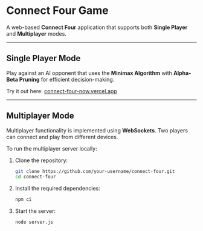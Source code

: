 # Connect Four Game

A web-based **Connect Four** application that supports both **Single Player** and **Multiplayer** modes.

---

## Single Player Mode

Play against an AI opponent that uses the **Minimax Algorithm** with **Alpha-Beta Pruning** for efficient decision-making.

Try it out here: [connect-four-now.vercel.app](https://connect-four-now.vercel.app/)

---

## Multiplayer Mode

Multiplayer functionality is implemented using **WebSockets**. Two players can connect and play from different devices.

To run the multiplayer server locally:

1. Clone the repository:
   ```bash
   git clone https://github.com/your-username/connect-four.git
   cd connect-four
   ```

2. Install the required dependencies:
   ```bash
   npm ci
   ```

3. Start the server:
   ```bash
   node server.js
   ```
